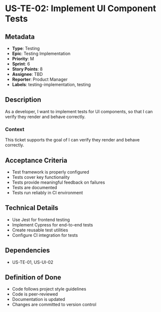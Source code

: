 # US-TE-02: Implement UI Component Tests

## Metadata
- **Type**: Testing
- **Epic**: Testing Implementation
- **Priority**: M
- **Sprint**: 6
- **Story Points**: 8
- **Assignee**: TBD
- **Reporter**: Product Manager
- **Labels**: testing-implementation, testing

## Description
As a developer, I want to implement tests for UI components, so that I can verify they render and behave correctly.

### Context
This ticket supports the goal of I can verify they render and behave correctly.

## Acceptance Criteria
- Test framework is properly configured
- Tests cover key functionality
- Tests provide meaningful feedback on failures
- Tests are documented
- Tests run reliably in CI environment

## Technical Details
- Use Jest for frontend testing
- Implement Cypress for end-to-end tests
- Create reusable test utilities
- Configure CI integration for tests

## Dependencies
- US-TE-01, US-UI-02

## Definition of Done
- Code follows project style guidelines
- Code is peer-reviewed
- Documentation is updated
- Changes are committed to version control
